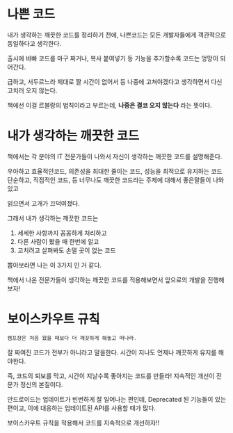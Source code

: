 # 나쁜 코드
내가 생각하는 깨끗한 코드를 정리하기 전에, 나쁜코드는 모든 개발자들에게 객관적으로 동일하다고 생각한다.

출시에 바빠 코드를 마구 짜거나, 복사 붙여넣기 등 기능을 추가할수록 코드는 엉망이 되어간다.

급하고, 서두르느라 제대로 짤 시간이 없어서 등 나중에 고쳐야겠다고 생각하면서 다신 고치러 오지 않는다.

책에선 이걸 르블랑의 법칙이라고 부르는데, **나중은 결코 오지 않는다** 라는 뜻이다.

# 내가 생각하는 깨끗한 코드
책에서는 각 분야의 IT 전문가들이 나와서 자신이 생각하는 깨끗한 코드를 설명해준다. 

우아하고 효율적인코드, 의존성을 최대한 줄이는 코드, 성능을 최적으로 유지하는 코드 단순하고, 직접적인 코드, 등 너무나도 깨끗한 코드라는 주제에 대해서 좋은말들이 나와있고

읽으면서 고개가 끄덕여졌다.

그래서 내가 생각하는 깨끗한 코드는
1. 세세한 사항까지 꼼꼼하게 처리하고
2. 다른 사람이 봤을 때 한번에 알고
3. 고치려고 살펴봐도 손댈 곳이 없는 코드

뽑아보라면 나는 이 3가지 인 거 같다. 

책에서 나온 전문가들이 생각하는 깨끗한 코드를 적용해보면서 앞으로의 개발을 진행해보자!


# 보이스카우트 규칙
```kotlin
캠프장은 처음 왔을 때보다 더 깨끗하게 해놓고 떠나라.
```

잘 짜여진 코드가 전부가 아니라고 말을한다. 시간이 지나도 언제나 깨끗하게 유지를 해야한다.

즉, 코드의 퇴보를 막고, 시간이 지날수록 좋아지는 코드를 만들라! 지속적인 개선이 전문가 정신의 본질이다.

안드로이드는 업데이트가 빈번하게 잘 일어나는 편인데, Deprecated 된 기능들이 있는 편이고, 이에 대응하는 업데이트된 API를 사용할 때가 많다.

보이스카우트 규칙을 적용해서 코드를 지속적으로 개선하자!!




